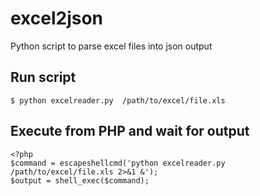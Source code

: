# excel2json
Python script to parse excel files into json output

## Run script

```
$ python excelreader.py  /path/to/excel/file.xls
```


## Execute from PHP and wait for output

```
<?php 
$command = escapeshellcmd('python excelreader.py  /path/to/excel/file.xls 2>&1 &');
$output = shell_exec($command);
```
